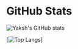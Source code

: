 # GitHub Stats

![Yaksh's GitHub stats](https://github-readme-stats.vercel.app/api?username=YakshHaranwala&theme=radical&count_private=true&count_all_commits=true)

[![Top Langs](https://github-readme-stats.vercel.app/api/top-langs/?username=YakshHaranwala&layout=compact&theme=radical)]
